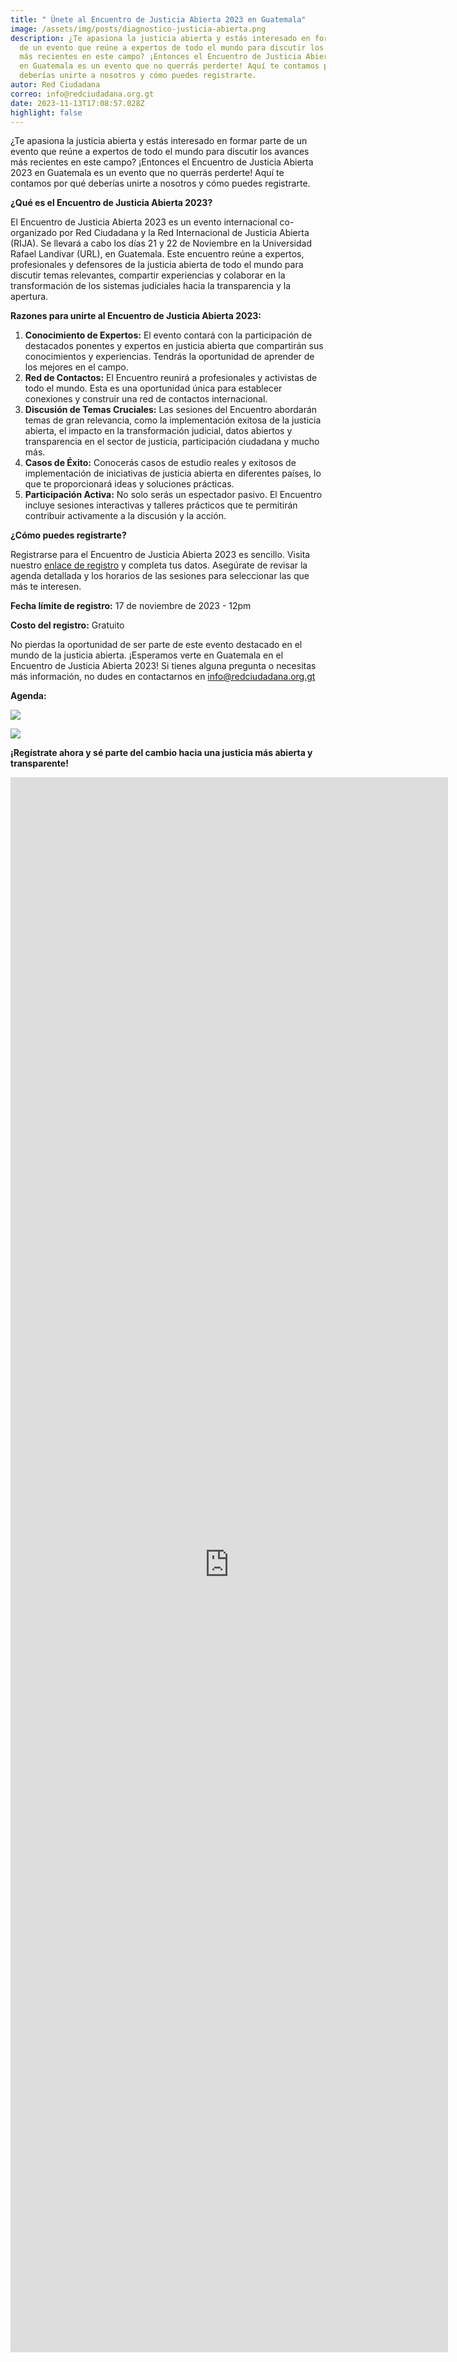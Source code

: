 ```yaml
---
title: " Únete al Encuentro de Justicia Abierta 2023 en Guatemala"
image: /assets/img/posts/diagnostico-justicia-abierta.png
description: ¿Te apasiona la justicia abierta y estás interesado en formar parte
  de un evento que reúne a expertos de todo el mundo para discutir los avances
  más recientes en este campo? ¡Entonces el Encuentro de Justicia Abierta 2023
  en Guatemala es un evento que no querrás perderte! Aquí te contamos por qué
  deberías unirte a nosotros y cómo puedes registrarte.
autor: Red Ciudadana
correo: info@redciudadana.org.gt
date: 2023-11-13T17:08:57.028Z
highlight: false
---
```

<!--StartFragment-->

¿Te apasiona la justicia abierta y estás interesado en formar parte de un evento que reúne a expertos de todo el mundo para discutir los avances más recientes en este campo? ¡Entonces el Encuentro de Justicia Abierta 2023 en Guatemala es un evento que no querrás perderte! Aquí te contamos por qué deberías unirte a nosotros y cómo puedes registrarte.

**¿Qué es el Encuentro de Justicia Abierta 2023?**

El Encuentro de Justicia Abierta 2023 es un evento internacional co-organizado por Red Ciudadana y la Red Internacional de Justicia Abierta (RIJA). Se llevará a cabo los días 21 y 22 de Noviembre en la Universidad Rafael Landivar (URL), en Guatemala. Este encuentro reúne a expertos, profesionales y defensores de la justicia abierta de todo el mundo para discutir temas relevantes, compartir experiencias y colaborar en la transformación de los sistemas judiciales hacia la transparencia y la apertura.

**Razones para unirte al Encuentro de Justicia Abierta 2023:**

1. **Conocimiento de Expertos:** El evento contará con la participación de destacados ponentes y expertos en justicia abierta que compartirán sus conocimientos y experiencias. Tendrás la oportunidad de aprender de los mejores en el campo.
2. **Red de Contactos:** El Encuentro reunirá a profesionales y activistas de todo el mundo. Esta es una oportunidad única para establecer conexiones y construir una red de contactos internacional.
3. **Discusión de Temas Cruciales:** Las sesiones del Encuentro abordarán temas de gran relevancia, como la implementación exitosa de la justicia abierta, el impacto en la transformación judicial, datos abiertos y transparencia en el sector de justicia, participación ciudadana y mucho más.
4. **Casos de Éxito:** Conocerás casos de estudio reales y exitosos de implementación de iniciativas de justicia abierta en diferentes países, lo que te proporcionará ideas y soluciones prácticas.
5. **Participación Activa:** No solo serás un espectador pasivo. El Encuentro incluye sesiones interactivas y talleres prácticos que te permitirán contribuir activamente a la discusión y la acción.

**¿Cómo puedes registrarte?**

Registrarse para el Encuentro de Justicia Abierta 2023 es sencillo. Visita nuestro [enlace de registro](https://forms.gle/Ss2GYtPvdm5rqGrbA) y completa tus datos. Asegúrate de revisar la agenda detallada y los horarios de las sesiones para seleccionar las que más te interesen. 

**Fecha límite de registro:** 17 de noviembre de 2023 - 12pm

**Costo del registro:** Gratuito

No pierdas la oportunidad de ser parte de este evento destacado en el mundo de la justicia abierta. ¡Esperamos verte en Guatemala en el Encuentro de Justicia Abierta 2023! Si tienes alguna pregunta o necesitas más información, no dudes en contactarnos en info@redciudadana.org.gt 

**Agenda:** 

![](/assets/img/posts/dia-1-encuentro-de-ja.jpg)

![](/assets/img/posts/dia-2-encuentro-de-ja.jpg)

**¡Regístrate ahora y sé parte del cambio hacia una justicia más abierta y transparente!**

<!--EndFragment-->

<iframe src="https://docs.google.com/forms/d/e/1FAIpQLSfr-D5mJuOjKFEVLGtnsMUWKgwDpfMPjbfVN7NZRHPnxGZ1Xg/viewform?embedded=true" width="700" height="2520" frameborder="0" marginheight="0" marginwidth="0">Cargando…</iframe>